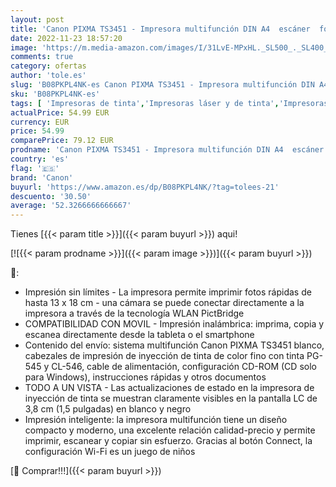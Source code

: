 ```yaml
---
layout: post
title: 'Canon PIXMA TS3451 - Impresora multifunción DIN A4  escáner  fotocopiadora  Impresora  4800 x 1200 dpi  LCD  WLAN  USB  Apple AirPrint  PIXMA Cloud Link  impresión dúplex   Color Blanco'
date: 2022-11-23 18:57:20
image: 'https://m.media-amazon.com/images/I/31LvE-MPxHL._SL500_._SL400_.jpg'
comments: true
category: ofertas
author: 'tole.es'
slug: 'B08PKPL4NK-es Canon PIXMA TS3451 - Impresora multifunción DIN A4 escáner...'
sku: 'B08PKPL4NK-es'
tags: [ 'Impresoras de tinta','Impresoras láser y de tinta','Impresoras multifunción','Impresoras y accesorios','Informática','apple','canon','🇪🇸', ]
actualPrice: 54.99 EUR
currency: EUR
price: 54.99
comparePrice: 79.12 EUR
prodname: 'Canon PIXMA TS3451 - Impresora multifunción DIN A4  escáner  fotocopiadora  Impresora  4800 x 1200 dpi  LCD  WLAN  USB  Apple AirPrint  PIXMA Cloud Link  impresión dúplex   Color Blanco'
country: 'es'
flag: '🇪🇸'
brand: 'Canon'
buyurl: 'https://www.amazon.es/dp/B08PKPL4NK/?tag=tolees-21'
descuento: '30.50'
average: '52.3266666666667'
---
```


Tienes [{{< param title >}}]({{< param buyurl >}}) aqui!

[![{{< param prodname >}}]({{< param image >}})]({{< param buyurl >}})

🔎:

- Impresión sin límites - La impresora permite imprimir fotos rápidas de hasta 13 x 18 cm - una cámara se puede conectar directamente a la impresora a través de la tecnología WLAN PictBridge
- COMPATIBILIDAD CON MOVIL - Impresión inalámbrica: imprima, copia y escanea directamente desde la tableta o el smartphone
- Contenido del envío: sistema multifunción Canon PIXMA TS3451 blanco, cabezales de impresión de inyección de tinta de color fino con tinta PG-545 y CL-546, cable de alimentación, configuración CD-ROM (CD solo para Windows), instrucciones rápidas y otros documentos
- TODO A UN VISTA - Las actualizaciones de estado en la impresora de inyección de tinta se muestran claramente visibles en la pantalla LC de 3,8 cm (1,5 pulgadas) en blanco y negro
- Impresión inteligente: la impresora multifunción tiene un diseño compacto y moderno, una excelente relación calidad-precio y permite imprimir, escanear y copiar sin esfuerzo. Gracias al botón Connect, la configuración Wi-Fi es un juego de niños

[🛒 Comprar!!!]({{< param buyurl >}})

